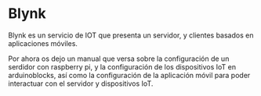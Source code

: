 # Blynk

Blynk es un servicio de IOT que presenta un servidor, y clientes basados en aplicaciones móviles.

Por ahora os dejo un manual que versa sobre la configuración de un serdidor con raspberry pi, y la configuración de los dispositivos IoT en arduinoblocks, así como la configuración de la aplicación móvil para poder interactuar con el servidor y dispositivos IoT.

